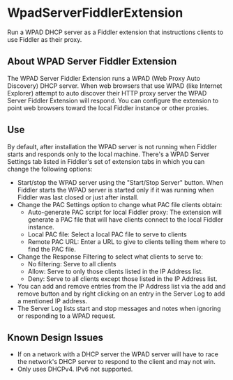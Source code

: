 # WpadServerFiddlerExtension
Run a WPAD DHCP server as a Fiddler extension that instructions clients to use Fiddler as their proxy.

## About WPAD Server Fiddler Extension
The WPAD Server Fiddler Extension runs a WPAD (Web Proxy Auto Discovery) DHCP server.  When web browsers that use WPAD (like Internet Explorer) attempt to auto discover their HTTP proxy server the WPAD Server Fiddler Extension will respond.  You can configure the extension to point web browsers toward the local Fiddler instance or other proxies.

## Use
By default, after installation the WPAD server is not running when Fiddler starts and responds only to the local machine.  There's a WPAD Server Settings tab listed in Fiddler's set of extension  tabs in which you can change the following options:
* Start/stop the WPAD server using the "Start/Stop Server" button.  When Fiddler starts the WPAD server is started only if it was running when Fiddler was last closed or just after install.
* Change the PAC Settings option to change what PAC file clients obtain:
  * Auto-generate PAC script for local Fiddler proxy: The extension will generate a PAC file that will have clients connect to the local Fiddler instance.
  * Local PAC file: Select a local PAC file to serve to clients
  * Remote PAC URL: Enter a URL to give to clients telling them where to find the PAC file.
* Change the Response Filtering to select what clients to serve to:
  * No filtering: Serve to all clients
  * Allow: Serve to only those clients listed in the IP Address list.
  * Deny: Serve to all clients except those listed in the IP Address list.
* You can add and remove entries from the IP Address list via the add and remove button and by right clicking on an entry in the Server Log to add a mentioned IP address.
* The Server Log lists start and stop messages and notes when ignoring or responding to a WPAD request.
    
## Known Design Issues 
* If on a network with a DHCP server the WPAD server will have to race the network's DHCP server to respond to the client and may not win.
* Only uses DHCPv4. IPv6 not supported.

